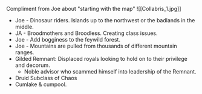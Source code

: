 Compliment from Joe about "starting with the map"
![[Collabris_1.jpg]]
- Joe - Dinosaur riders. Islands up to the northwest or the badlands in the middle.
- JA - Broodmothers and Broodless. Creating class issues.
- Joe - Add bogginess to the feywild forest.
- Joe - Mountains are pulled from thousands of different mountain ranges.
- Gilded Remnant: Displaced royals looking to hold on to their privilege and decorum.
	- Noble advisor who scammed himself into leadership of the Remnant.
- Druid Subclass of Chaos
- Cumlake & cumpool.